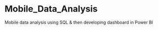 # Mobile_Data_Analysis
Mobile data analysis using  SQL &amp; then developing dashboard in Power BI


